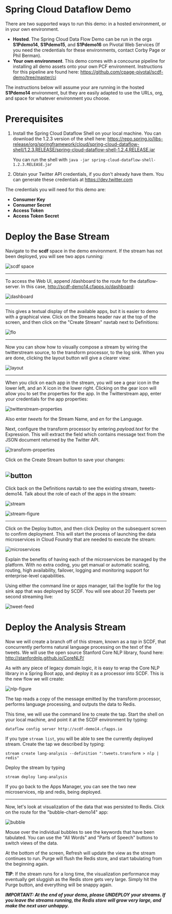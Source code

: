 # Spring Cloud Dataflow Demo

There are two supported ways to run this demo: in a hosted environment, or in your own environment.

* **Hosted**. The Spring Cloud Data Flow Demo can be run in the orgs **S1Pdemo14**, **S1Pdemo15**, and **S1Pdemo16** on Pivotal Web Services (If you need the credentials for these environments, contact Corby Page or Phil Berman).
* **Your own environment**. This demo comes with a concourse pipeline for installing all demo assets onto your own PCF environment. Instructions for this pipeline are found here: https://github.com/cpage-pivotal/scdf-demo/tree/master/ci

The instructions below will assume your are running in the hosted **S1Pdemo14** environment, but they are easily adapted to use the URLs, org, and space for whatever environment you choose.

# Prerequisites

1. Install the Spring Cloud Dataflow Shell on your local machine. You can download the 1.2.3 version of the shell here: https://repo.spring.io/libs-release/org/springframework/cloud/spring-cloud-dataflow-shell/1.2.3.RELEASE/spring-cloud-dataflow-shell-1.2.4.RELEASE.jar

   You can run the shell with `java -jar spring-cloud-dataflow-shell-1.2.3.RELEASE.jar`

2. Obtain your Twitter API credentials, if you don't already have them. You can generate these credentials at https://dev.twitter.com

The credentials you will need for this demo are:
* **Consumer Key**
* **Consumer Secret**
* **Access Token**
* **Access Token Secret**

# Deploy the Base Stream

Navigate to the **scdf** space in the demo environment. If the stream has not been deployed, you will see two apps running:

![scdf space](https://raw.githubusercontent.com/cpage-pivotal/scdf-demo/master/doc-images/screen1.png)

---

To access the Web UI, append /dashboard to the route for the dataflow-server. In this case, http://scdf-demo14.cfapps.io/dashboard:

![dashboard](https://github.com/cpage-pivotal/scdf-demo/blob/master/doc-images/screen2.png?raw=true)

---

This gives a textual display of the available apps, but it is easier to demo with a graphical view. Click on the Streams header nav at the top of the screen, and then click on the "Create Stream" navtab next to Definitions:

![flo](https://github.com/cpage-pivotal/scdf-demo/blob/master/doc-images/screen3.png?raw=true)

---

Now you can show how to visually compose a stream by wiring the twitterstream source, to the transform processor, to the log sink. When you are done, clicking the layout button will give a clearer view:

![layout](https://github.com/cpage-pivotal/scdf-demo/blob/master/doc-images/screen4.png?raw=true)

---

When you click on each app in the stream, you will see a gear icon in the lower left, and an X icon in the lower right. Clicking on the gear icon will allow you to set the properties for the app. In the Twitterstream app, enter your credentials for the app properties:

![twitterstream-properties](https://github.com/cpage-pivotal/scdf-demo/blob/master/doc-images/screen4-1.png?raw=true)

Also enter *tweets* for the Stream Name, and *en* for the Language.

Next, configure the transform processor by entering *payload.text* for the Expression. This will extract the field which contains message text from the JSON document returned by the Twitter API.

![transform-properties](https://github.com/cpage-pivotal/scdf-demo/blob/master/doc-images/screen4-2.png?raw=true)

Click on the Create Stream button to save your changes:

![button](https://github.com/cpage-pivotal/scdf-demo/blob/master/doc-images/button.png?raw=true)
---

Click back on the Definitions navtab to see the existing stream, tweets-demo14. Talk about the role of each of the apps in the stream:

![stream](https://github.com/cpage-pivotal/scdf-demo/blob/master/doc-images/screen5.png?raw=true)

![stream-figure](https://github.com/cpage-pivotal/scdf-demo/blob/master/doc-images/screen5-1.png?raw=true)

---

Click on the Deploy button, and then click Deploy on the subsequent screen to confirm deployment. This will start the process of launching the data microservices in Cloud Foundry that are needed to execute the stream:

![microservices](https://github.com/cpage-pivotal/scdf-demo/blob/master/doc-images/screen6.png?raw=true)

Explain the benefits of having each of the microservices be managed by the platform. With no extra coding, you get manual or automatic scaling, routing, high availability, failover, logging and monitoring support for enterprise-level capabilities.

Using either the command line or apps manager, tail the logfile for the log sink app that was deployed by SCDF. You will see about 20 Tweets per second streaming live:

![tweet-feed](https://github.com/cpage-pivotal/scdf-demo/blob/master/doc-images/screen6-1.png?raw=true)

# Deploy the Analysis Stream

Now we will create a branch off of this stream, known as a *tap* in SCDF, that concurrently performs natural language processing on the text of the tweets. We will use the open source Stanford Core NLP library, found here: http://stanfordnlp.github.io/CoreNLP/

As with any piece of legacy domain logic, it is easy to wrap the Core NLP library in a Spring Boot app, and deploy it as a processor into SCDF. This is the new flow we will create:

![nlp-figure](https://github.com/cpage-pivotal/scdf-demo/blob/master/doc-images/screen6-2.png?raw=true)

The tap reads a copy of the message emitted by the transform processor, performs language processing, and outputs the data to Redis.

This time, we will use the command line to create the tap. Start the shell on your local machine, and point it at the SCDF environment by typing:

`dataflow config server http://scdf-demo14.cfapps.io`

If you type `stream list`, you will be able to see the currently deployed stream. Create the tap we described by typing:

`stream create lang-analysis --definition ":tweets.transform > nlp | redis"`

Deploy the stream by typing 

`stream deploy lang-analysis`

If you go back to the Apps Manager, you can see the two new microservices, nlp and redis, being deployed.

---

Now, let's look at visualization of the data that was persisted to Redis. Click on the route for the "bubble-chart-demo14" app:

![bubble](https://github.com/cpage-pivotal/scdf-demo/blob/master/doc-images/screen7.png?raw=true)

Mouse over the individual bubbles to see the keywords that have been tabulated. You can use the "All Words" and "Parts of Speech" buttons to switch views of the data.

At the bottom of the screen, Refresh will update the view as the stream continues to run. Purge will flush the Redis store, and start tabulating from the beginning again.

**TIP**: If the stream runs for a long time, the visualization performance may eventually get sluggish as the Redis store gets very large. Simply hit the Purge button, and everything will be snappy again.

***IMPORTANT: At the end of your demo, please UNDEPLOY your streams. If you leave the streams running, the Redis store will grow very large, and make the next user unhappy.***
